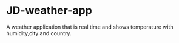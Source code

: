 # JD-weather-app

A weather application that is real time and shows temperature with humidity,city and country.
